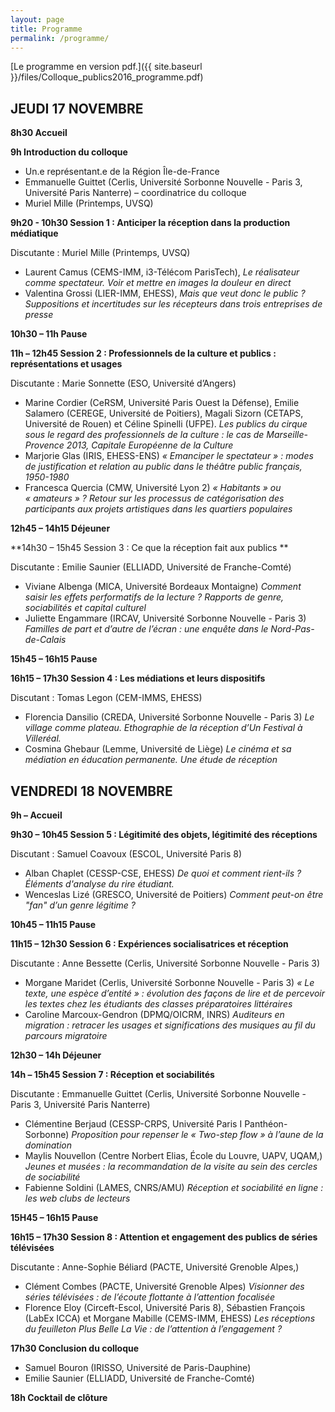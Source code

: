 ```yaml
---
layout: page
title: Programme
permalink: /programme/
---
```


[Le programme en version pdf.]({{ site.baseurl }}/files/Colloque_publics2016_programme.pdf)

## JEUDI 17 NOVEMBRE

**8h30 Accueil**

**9h Introduction du colloque**

+ Un.e représentant.e de la Région Île-de-France 
+ Emmanuelle <span class="author-name">Guittet</span> (Cerlis, Université Sorbonne Nouvelle - Paris 3, Université Paris Nanterre) – coordinatrice du colloque
+ Muriel <span class="author-name">Mille</span> (Printemps, UVSQ)


**9h20 - 10h30 Session 1 : Anticiper la réception dans la production médiatique**

Discutante : Muriel <span class="author-name">Mille</span> (Printemps, UVSQ) 

+ Laurent <span class="author-name">Camus</span> (CEMS-IMM, i3-Télécom ParisTech), *Le réalisateur comme spectateur. Voir et mettre en images la douleur en direct*
+ Valentina <span class="author-name">Grossi</span> (LIER-IMM, EHESS), *Mais que veut donc le public ? Suppositions et incertitudes sur les récepteurs dans trois entreprises de presse*

**10h30 – 11h Pause**

**11h – 12h45 Session 2 : Professionnels de la culture et publics : représentations et usages**

Discutante : Marie <span class="author-name">Sonnette</span> (ESO, Université d’Angers)

+ Marine <span class="author-name">Cordier</span> (CeRSM, Université Paris Ouest la Défense), Emilie <span class="author-name">Salamero</span> (CEREGE, Université de Poitiers), Magali <span class="author-name">Sizorn</span> (CETAPS, Université de Rouen) et Céline <span class="author-name">Spinelli</span> (UFPE). *Les publics du cirque sous le regard des professionnels de la culture : le cas de Marseille-Provence 2013, Capitale Européenne de la Culture*
+ Marjorie <span class="author-name">Glas</span> (IRIS, EHESS-ENS) *« Emanciper le spectateur » : modes de justification et relation au public dans le théâtre public français, 1950-1980*
+ Francesca <span class="author-name">Quercia</span> (CMW, Université Lyon 2) *« Habitants » ou « amateurs » ? Retour sur les processus de catégorisation des participants aux projets artistiques dans les quartiers populaires*

**12h45 – 14h15 Déjeuner**

**14h30 – 15h45 Session 3 : Ce que la réception fait aux publics **

Discutante : Emilie <span class="author-name">Saunier</span> (ELLIADD, Université de Franche-Comté)

+ Viviane <span class="author-name">Albenga</span> (MICA, Université Bordeaux Montaigne) *Comment saisir les effets performatifs de la lecture ? Rapports de genre, sociabilités et capital culturel*
+ Juliette <span class="author-name">Engammare</span> (IRCAV, Université Sorbonne Nouvelle - Paris 3) *Familles de part et d’autre de l’écran : une enquête dans le Nord-Pas-de-Calais*

**15h45 – 16h15 Pause**

**16h15 – 17h30 Session 4 : Les médiations et leurs dispositifs**

Discutant : Tomas <span class="author-name">Legon</span> (CEM-IMMS, EHESS)

+ Florencia <span class="author-name">Dansilio</span> (CREDA, Université Sorbonne Nouvelle - Paris 3) *Le village comme plateau. Ethographie de la réception d’Un Festival à Villeréal.*
+ Cosmina <span class="author-name">Ghebaur</span> (Lemme, Université de Liège) *Le cinéma et sa médiation en éducation permanente. Une étude de réception*

## VENDREDI 18 NOVEMBRE

**9h – Accueil**

**9h30 – 10h45 Session 5 : Légitimité des objets, légitimité des réceptions**

Discutant : Samuel <span class="author-name">Coavoux</span> (ESCOL, Université Paris 8)

+ Alban <span class="author-name">Chaplet</span> (CESSP-CSE, EHESS) *De quoi et comment rient-ils ? Éléments d'analyse du rire étudiant.*
+ Wenceslas <span class="author-name">Lizé</span> (GRESCO, Université de Poitiers) *Comment peut-on être "fan" d’un genre légitime ?*

**10h45 – 11h15 Pause**

**11h15 – 12h30 Session 6 : Expériences socialisatrices et réception**

Discutante : Anne <span class="author-name">Bessette</span> (Cerlis, Université Sorbonne Nouvelle - Paris 3)

+ Morgane <span class="author-name">Maridet</span> (Cerlis, Université Sorbonne Nouvelle - Paris 3) *« Le texte, une espèce d’entité » : évolution des façons de lire et de percevoir les textes chez les étudiants des classes préparatoires littéraires*
+ Caroline <span class="author-name">Marcoux-Gendron</span> (DPMQ/OICRM, INRS) *Auditeurs en migration : retracer les usages et significations des musiques au fil du parcours migratoire*

**12h30 – 14h Déjeuner**

**14h – 15h45 Session 7 : Réception et sociabilités**

Discutante : Emmanuelle <span class="author-name">Guittet</span> (Cerlis, Université Sorbonne Nouvelle - Paris 3, Université Paris Nanterre)

+ Clémentine <span class="author-name">Berjaud</span> (CESSP-CRPS, Université Paris I Panthéon-Sorbonne) *Proposition pour repenser le « Two-step flow » à l’aune de la domination*
+ Maylis <span class="author-name">Nouvellon</span> (Centre Norbert Elias, École du Louvre, UAPV, UQAM,) *Jeunes et musées : la recommandation de la visite au sein des cercles de sociabilité* 
+ Fabienne <span class="author-name">Soldini</span> (LAMES, CNRS/AMU) *Réception et sociabilité en ligne : les web clubs de lecteurs* 

**15H45 – 16h15 Pause**

**16h15 – 17h30 Session 8 : Attention et engagement des publics de séries télévisées**

Discutante : Anne-Sophie <span class="author-name">Béliard</span> (PACTE, Université Grenoble Alpes,)

+ Clément <span class="author-name">Combes</span> (PACTE, Université Grenoble Alpes) *Visionner des séries télévisées : de l’écoute flottante à l’attention focalisée*
+ Florence <span class="author-name">Eloy</span> (Circeft-Escol, Université Paris 8), Sébastien <span class="author-name">François</span> (LabEx ICCA) et Morgane <span class="author-name">Mabille</span> (CEMS-IMM, EHESS) *Les réceptions du feuilleton Plus Belle La Vie : de l’attention à l’engagement ?*

**17h30 Conclusion du colloque**

+ Samuel <span class="author-name">Bouron</span> (IRISSO, Université de Paris-Dauphine) 
+ Emilie <span class="author-name">Saunier</span> (ELLIADD, Université de Franche-Comté)

**18h Cocktail de clôture**
